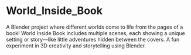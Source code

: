 # World_Inside_Book
A Blender project where different worlds come to life from the pages of a book! World Inside Book includes multiple scenes, each showing a unique setting or story—like little adventures hidden between the covers. A fun experiment in 3D creativity and storytelling using Blender.
